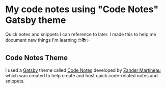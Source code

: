 # My code notes using "Code Notes" Gatsby theme

 Quick notes and snippets I can reference to later. I made this to help me document new things I'm learning 🤓📚✨

## Code Notes Theme

I used a [Gatsby](https://www.gatsbyjs.org/) theme called [Code Notes](https://github.com/mrmartineau/gatsby-theme-code-notes) developed by [Zander Martineau](https://zander.wtf/projects) which was created to help create and host quick code-related notes and snippets.
